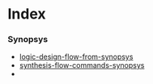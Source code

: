 # Index
### Synopsys
- [logic-design-flow-from-synopsys](../notes/logic-design-flow-from-synopsys.md)
- [synthesis-flow-commands-synopsys](../notes/synthesis-flow-commands-synopsys.md)
-
